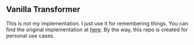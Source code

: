 ## Vanilla Transformer

This is not my implementation. I just use it for remembering things. You can find the original implementation at [here][1]. By the way, this repo is created for personal 
use cases. 

[1]: https://github.com/hyunwoongko/transformer